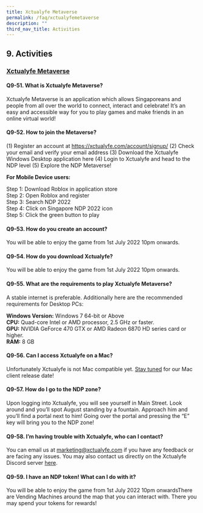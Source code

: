 ```yaml
---
title: Xctualyfe Metaverse
permalink: /faq/xctualyfemetaverse
description: ""
third_nav_title: Activities
---
```

## 9. Activities
 
### <u>Xctualyfe Metaverse</u>

#### Q9-51.  What is Xctualyfe Metaverse?
Xctualyfe Metaverse is an application which allows Singaporeans and people from all over the world to connect, interact and celebrate! It’s an easy and accessible way for you to play games and make friends in an online virtual world!

#### Q9-52.  How to join the Metaverse?
(1)	Register an account at https://xctualyfe.com/account/signup/ 
(2)	Check your email and verify your email address
(3)	Download the Xctualyfe Windows Desktop application here
(4)	Login to Xctualyfe and head to the NDP level
(5)	Explore the NDP Metaverse!
	


**For Mobile Device users:**

Step 1: Download Roblox in application store<br>
Step 2: Open Roblox and register<br>
Step 3: Search NDP 2022<br>
Step 4: Click on Singapore NDP 2022 icon<br>
Step 5: Click the green button to play


#### Q9-53.  How do you create an account?
You will be able to enjoy the game from 1st July 2022 10pm onwards.

#### Q9-54.  How do you download Xctualyfe?
You will be able to enjoy the game from 1st July 2022 10pm onwards.

#### Q9-55.  What are the requirements to play Xctualyfe Metaverse?
A stable internet is preferable. Additionally here are the recommended requirements for Desktop PCs:

**Windows Version:** Windows 7 64-bit or Above<br>
**CPU:** Quad-core Intel or AMD processor, 2.5 GHz or faster.<br>
**GPU:** NVIDIA GeForce 470 GTX or AMD Radeon 6870 HD series card or higher.<br>
**RAM:** 8 GB 


#### Q9-56.  Can I access Xctualyfe on a Mac?
Unfortunately Xctualyfe is not Mac compatible yet. <u>Stay tuned</u> for our Mac client release date!

#### Q9-57.  How do I go to the NDP zone?
Upon logging into Xctualyfe, you will see yourself in Main Street. Look around and you’ll spot August standing by a fountain. Approach him and you’ll find a portal next to him! Going over the portal and pressing the “E” key will bring you to the NDP zone!

#### Q9-58.  I’m having trouble with Xctualyfe, who can I contact?
You can email us at [marketing@xctualyfe.com](mailto:marketing@xctualyfe.com) if you have any feedback or are facing any issues. You may also contact us directly on the Xctualyfe Discord server <a href="https://discord.gg/9VJQ4geA" target="_blank">here</a>. 

#### Q9-59.  I have an NDP token! What can I do with it?
You will be able to enjoy the game from 1st July 2022 10pm onwardsThere are Vending Machines around the map that you can interact with. There you may spend your tokens for rewards!